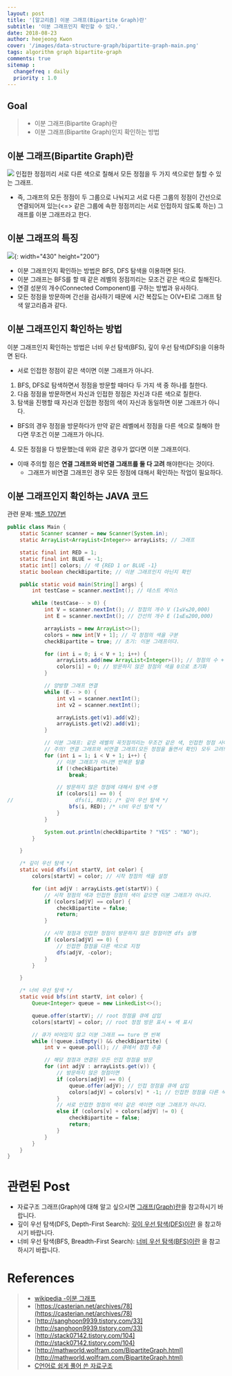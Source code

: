 ```yaml
---
layout: post
title: '[알고리즘] 이분 그래프(Bipartite Graph)란'
subtitle: '이분 그래프인지 확인할 수 있다.'
date: 2018-08-23
author: heejeong Kwon
cover: '/images/data-structure-graph/bipartite-graph-main.png'
tags: algorithm graph bipartite-graph
comments: true
sitemap :
  changefreq : daily
  priority : 1.0
---
```



## Goal
> - 이분 그래프(Bipartite Graph)란
> - 이분 그래프(Bipartite Graph)인지 확인하는 방법

## 이분 그래프(Bipartite Graph)란
![](/images/data-structure-graph/bipartite-graph1.gif)
인접한 정점끼리 서로 다른 색으로 칠해서 모든 정점을 두 가지 색으로만 칠할 수 있는 그래프.
* 즉, 그래프의 모든 정점이 두 그룹으로 나눠지고 서로 다른 그룹의 정점이 간선으로 연결되어져 있는(<=> 같은 그룹에 속한 정점끼리는 서로 인접하지 않도록 하는) 그래프를 이분 그래프라고 한다.


## 이분 그래프의 특징
![](/images/data-structure-graph/bipartite-graph2.png){: width="430" height="200"}
* 이분 그래프인지 확인하는 방법은 BFS, DFS 탐색을 이용하면 된다.
* 이분 그래프는 BFS를 할 때 같은 레벨의 정점끼리는 모조건 같은 색으로 칠해진다.
* 연결 성분의 개수(Connected Component)를 구하는 방법과 유사하다.
* 모든 정점을 방문하며 간선을 검사하기 때문에 시간 복잡도는 O(V+E)로 그래프 탐색 알고리즘과 같다.

## 이분 그래프인지 확인하는 방법
이분 그래프인지 확인하는 방법은 너비 우선 탐색(BFS), 깊이 우선 탐색(DFS)을 이용하면 된다.
* 서로 인접한 정점이 같은 색이면 이분 그래프가 아니다.

1. BFS, DFS로 탐색하면서 정점을 방문할 때마다 두 가지 색 중 하나를 칠한다.
2. 다음 정점을 방문하면서 자신과 인접한 정점은 자신과 다른 색으로 칠한다.
3. 탐색을 진행할 때 자신과 인접한 정점의 색이 자신과 동일하면 이분 그래프가 아니다.
  * BFS의 경우 정점을 방문하다가 만약 같은 레벨에서 정점을 다른 색으로 칠해야 한다면 무조건 이분 그래프가 아니다.
4. 모든 정점을 다 방문했는데 위와 같은 경우가 없다면 이분 그래프이다.

* 이때 주의할 점은 **연결 그래프와 비연결 그래프를 둘 다 고려** 해야한다는 것이다.
  * 그래프가 비연결 그래프인 경우 모든 정점에 대해서 확인하는 작업이 필요하다.


## 이분 그래프인지 확인하는 JAVA 코드
관련 문제: [백준 1707번](https://www.acmicpc.net/problem/1707)
~~~java
public class Main {
    static Scanner scanner = new Scanner(System.in);
    static ArrayList<ArrayList<Integer>> arrayLists; // 그래프

    static final int RED = 1;
    static final int BLUE = -1;
    static int[] colors; // 색 {RED 1 or BLUE -1}
    static boolean checkBipartite; // 이분 그래프인지 아닌지 확인

    public static void main(String[] args) {
        int testCase = scanner.nextInt(); // 테스트 케이스

        while (testCase-- > 0) {
            int V = scanner.nextInt(); // 정점의 개수 V (1≤V≤20,000)
            int E = scanner.nextInt(); // 간선의 개수 E (1≤E≤200,000)

            arrayLists = new ArrayList<>();
            colors = new int[V + 1]; // 각 정점의 색을 구분
            checkBipartite = true; // 초기: 이분 그래프이다.

            for (int i = 0; i < V + 1; i++) {
                arrayLists.add(new ArrayList<Integer>()); // 정점의 수 + 1만큼 초기화
                colors[i] = 0; // 방문하지 않은 정점의 색을 0으로 초기화
            }

            // 양방향 그래프 연결
            while (E-- > 0) {
                int v1 = scanner.nextInt();
                int v2 = scanner.nextInt();

                arrayLists.get(v1).add(v2);
                arrayLists.get(v2).add(v1);
            }

            // 이분 그래프: 같은 레벨의 꼭짓점끼리는 무조건 같은 색, 인접한 정점 사이는 다른 색
            // 주의! 연결 그래프와 비연결 그래프(모든 정점을 돌면서 확인) 모두 고려!!
            for (int i = 1; i < V + 1; i++) {
                // 이분 그래프가 아니면 반복문 탈출
                if (!checkBipartite)
                    break;

                // 방문하지 않은 정점에 대해서 탐색 수행
                if (colors[i] == 0) {
//                    dfs(i, RED); /* 깊이 우선 탐색 */
                    bfs(i, RED); /* 너비 우선 탐색 */
                }
            }

            System.out.println(checkBipartite ? "YES" : "NO");
        }

    }

    /* 깊이 우선 탐색 */
    static void dfs(int startV, int color) {
        colors[startV] = color; // 시작 정점의 색을 설정

        for (int adjV : arrayLists.get(startV)) {
            // 시작 정점의 색과 인접한 정점의 색이 같으면 이분 그래프가 아니다.
            if (colors[adjV] == color) {
                checkBipartite = false;
                return;
            }

            // 시작 정점과 인접한 정점이 방문하지 않은 정점이면 dfs 실행
            if (colors[adjV] == 0) {
                // 인접한 정점을 다른 색으로 지정
                dfs(adjV, -color);
            }
        }

    }

    /* 너비 우선 탐색 */
    static void bfs(int startV, int color) {
        Queue<Integer> queue = new LinkedList<>();

        queue.offer(startV); // root 정점을 큐에 삽입
        colors[startV] = color; // root 정점 방문 표시 + 색 표시

        // 큐가 비어있지 않고 이분 그래프 == ture 면 반복
        while (!queue.isEmpty() && checkBipartite) {
            int v = queue.poll(); // 큐에서 정점 추출

            // 해당 정점과 연결된 모든 인접 정점을 방문
            for (int adjV : arrayLists.get(v)) {
                // 방문하지 않은 정점이면
                if (colors[adjV] == 0) {
                    queue.offer(adjV); // 인접 정점을 큐에 삽입
                    colors[adjV] = colors[v] * -1; // 인접한 정점을 다른 색으로 지정
                }
                // 서로 인접한 정점의 색이 같은 색이면 이분 그래프가 아니다.
                else if (colors[v] + colors[adjV] != 0) {
                    checkBipartite = false;
                    return;
                }
            }
        }
    }
}
~~~

# 관련된 Post
* 자료구조 그래프(Graph)에 대해 알고 싶으시면 [그래프(Graph)란](https://gmlwjd9405.github.io/2018/08/13/data-structure-graph.html)을 참고하시기 바랍니다.
* 깊이 우선 탐색(DFS, Depth-First Search): [깊이 우선 탐색(DFS)이란](https://gmlwjd9405.github.io/2018/08/14/algorithm-dfs.html) 을 참고하시기 바랍니다.
* 너비 우선 탐색(BFS, Breadth-First Search): [너비 우선 탐색(BFS)이란](https://gmlwjd9405.github.io/2018/08/15/algorithm-bfs.html) 을 참고하시기 바랍니다.


# References
> - [wikipedia -이분 그래프](https://ko.wikipedia.org/wiki/%EC%9D%B4%EB%B6%84_%EA%B7%B8%EB%9E%98%ED%94%84)
> - [https://casterian.net/archives/78](https://casterian.net/archives/78)
> - [http://sanghoon9939.tistory.com/33](http://sanghoon9939.tistory.com/33)
> - [http://stack07142.tistory.com/104](http://stack07142.tistory.com/104)
> - [http://mathworld.wolfram.com/BipartiteGraph.html](http://mathworld.wolfram.com/BipartiteGraph.html)
> - [C언어로 쉽게 풀어 쓴 자료구조](http://www.kyobobook.co.kr/product/detailViewKor.laf?ejkGb=KOR&barcode=9788970506432)
